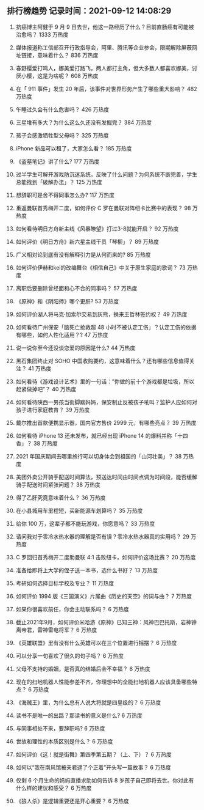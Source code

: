 
## 排行榜趋势 记录时间：2021-09-12 14:08:29
  
  1. 抗癌博主阿健于 9 月 9 日去世，他这一路经历了什么？目前直肠癌有可能被治愈吗？ 1333 万热度
    
  2. 媒体报道称工信部召开行政指导会，阿里、腾讯等企业参会，限期解除屏蔽网址链接，意味着什么？ 836 万热度
    
  3. 春野樱爱打鸣人，娜美爱打路飞，两人都打主角，但大多数人都喜欢娜美，讨厌小樱，这是为啥呢？ 608 万热度
    
  4. 在「 911 事件」发生 20 年后，该事件对世界形势产生了哪些重大影响？ 482 万热度
    
  5. 午睡过久会有什么危害吗？ 426 万热度
    
  6. 三星堆有多大？为什么这么久还没有发掘完？ 384 万热度
    
  7. 孩子会感激牺牲型父母吗？ 325 万热度
    
  8. iPhone 新品可以租了，大家怎么看？ 185 万热度
    
  9. 《盗墓笔记》讲了什么? 177 万热度
    
  10. 过半学生可解开游戏防沉迷系统，反映了什么问题？为何系统不断完善，学生总能找到「破解办法」？ 125 万热度
    
  11. 想辞职可是舍不得同事怎么办? 117 万热度
    
  12. 重返曼联首秀梅开二度，如何评价 C 罗在曼联对阵纽卡比赛中的表现？ 98 万热度
    
  13. 如何看待明日方舟新主线《风暴瞭望》打过3-8就能开启？ 92 万热度
    
  14. 如何评价《明日方舟》新六星主线干员「琴柳」？ 89 万热度
    
  15. 广义相对论到底有没有解释引力是从何而来的? 85 万热度
    
  16. 如何评价伊赫和kei的改编舞台《相信自己》中关于原生家庭的歌词？ 73 万热度
    
  17. 离职后要删除曾经面和心不合的同事吗？ 57 万热度
    
  18. 《原神》和《阴阳师》哪个更肝? 53 万热度
    
  19. 如何评价湖人将马克·加索尔交易到灰熊，换来王哲林签约权？ 49 万热度
    
  20. 如何看待广州保安「脑死亡抢救超 48 小时不被认定工伤」？认定工伤的依据有哪些，如何人性化适用？? 47 万热度
    
  21. 说一说你至今还没谈恋爱的原因是什么? 44 万热度
    
  22. 黑石集团终止对 SOHO 中国收购要约，这意味着什么？还有哪些信息值得关注？ 41 万热度
    
  23. 如何看待《游戏设计艺术》里的一句话：”你做的前十个游戏都是垃圾，所以赶紧做掉吧”？ 40 万热度
    
  24. 如何看待陕西一男孩当街脚踹妈妈，保安制止反被孩子吼叫？监护人应如何对孩子进行家庭教育？ 39 万热度
    
  25. 戴尔推出首款便携显示器，国内官方售价 2999 元，有哪些亮点？ 39 万热度
    
  26. 如何看待 iPhone 13 还未发布，就已经出现 iPhone 14 的爆料并称「十四香」？ 38 万热度
    
  27. 2021 年国庆期间去哪里旅行可以切身体会到祖国的「山河壮美」？ 38 万热度
    
  28. 美团外卖公开骑手配送时间算法，预送达时间由时间点调为时间段，能否缓解骑手配送时间紧张问题？ 38 万热度
    
  29. 得了乙肝究竟意味着什么？ 36 万热度
    
  30. 在小县城用车里程短，买新能源车划算吗？ 35 万热度
    
  31. 给你 100 万，这辈子都不能玩游戏，你愿意吗？ 33 万热度
    
  32. 请问我对于零冷水热水器的理解是否有误？零冷水热水器真的实用吗？ 29 万热度
    
  33. C 罗回归首秀梅开二度助曼联 4:1 击败纽卡，如何评价这场比赛？ 20 万热度
    
  34. 准备给即将上大学的侄子送一本书，选什么书好？ 13 万热度
    
  35. 考研如何选择目标学校及专业？ 11 万热度
    
  36. 如何评价 1994 版《三国演义》片尾曲《历史的天空》的词与曲？ 7 万热度
    
  37. 如果你很喜欢前任，你会主动联系吗？ 6 万热度
    
  38. 截止2021年9月，如何评价米哈游《原神》已知三神：风神巴巴托斯，岩神钟离帝君，雷神雷电将军？ 6 万热度
    
  39. 《英雄联盟》里有没有什么英雄可以在三个位置进行摇摆？ 6 万热度
    
  40. 可以分享一句喜欢了很久的句子吗？ 6 万热度
    
  41. 父母不支持的婚姻，是否真的结婚后会不幸福？ 6 万热度
    
  42. 现在的扫地机器人性能参差不齐，你理想中的全能扫地机器人应该具备哪些特点？ 6 万热度
    
  43. 《海贼王》里，为什么总有人说大将就是四皇级的？ 6 万热度
    
  44. 读书不是唯一的出路？那读书的意义是什么? 6 万热度
    
  45. 与同事相处不来，要辞职吗? 6 万热度
    
  46. 世故和理性的本质区别是什么？ 6 万热度
    
  47. 如何评价《这！就是街舞》第四季第五期？（上、下）？ 6 万热度
    
  48. 如何以“我在南风馆被夫君逮了个正着”开头写一篇故事？ 6 万热度
    
  49. 仅剩 6 个月生命的妈妈直播求助如何告诉 8 岁孩子自己即将去世。你对此有什么样的建议和感受？ 6 万热度
    
  50. 《狼人杀》是逻辑重要还是开心重要？ 6 万热度
    